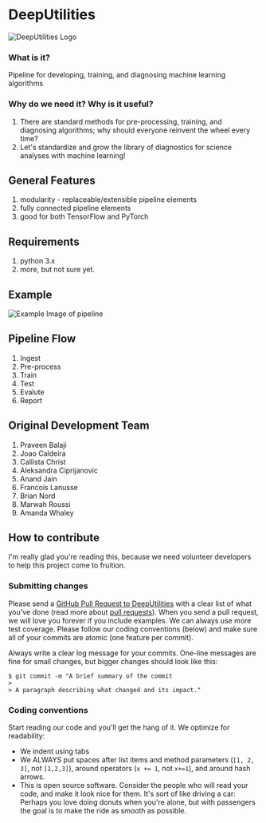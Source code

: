 # DeepUtilities

![DeepUtilities Logo](DeepSkies_Logos_DeepUtilities_v0.png)

### What is it?
Pipeline for developing, training, and diagnosing machine learning algorithms


### Why do we need it? Why is it useful?
1. There are standard methods for pre-processing, training, and diagnosing algorithms; why should everyone reinvent the wheel every time?
2. Let's standardize and grow the library of diagnostics for science analyses with machine learning!


## General Features
1. modularity - replaceable/extensible pipeline elements
2. fully connected pipeline elements
3. good for both TensorFlow and PyTorch



## Requirements
1. python 3.x
2. more, but not sure yet.


## Example
![Example Image of pipeline](DeepUtilities_Schematic.png)



## Pipeline Flow
1. Ingest
2. Pre-process
3. Train
4. Test
5. Evalute
6. Report


## Original Development Team
1. Praveen Balaji
2. Joao Caldeira
3. Callista Christ
4. Aleksandra Ciprijanovic
5. Anand Jain
6. Francois Lanusse
7. Brian Nord
8. Marwah Roussi
9. Amanda Whaley


## How to contribute
I'm really glad you're reading this, because we need volunteer developers to help this project come to fruition.


### Submitting changes

Please send a [GitHub Pull Request to DeepUtilities](https://github.com/deepskies/DeepUtilities/pull/new/master) with a clear list of what you've done (read more about [pull requests](http://help.github.com/pull-requests/)). When you send a pull request, we will love you forever if you include examples. We can always use more test coverage. Please follow our coding conventions (below) and make sure all of your commits are atomic (one feature per commit).

Always write a clear log message for your commits. One-line messages are fine for small changes, but bigger changes should look like this:

    $ git commit -m "A brief summary of the commit
    > 
    > A paragraph describing what changed and its impact."

### Coding conventions

Start reading our code and you'll get the hang of it. We optimize for readability:

  * We indent using tabs
  * We ALWAYS put spaces after list items and method parameters (`[1, 2, 3]`, not `[1,2,3]`), around operators (`x += 1`, not `x+=1`), and around hash arrows.
  * This is open source software. Consider the people who will read your code, and make it look nice for them. It's sort of like driving a car: Perhaps you love doing donuts when you're alone, but with passengers the goal is to make the ride as smooth as possible.
